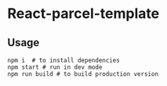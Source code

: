 React-parcel-template
===================

Usage
-----

```shell
npm i  # to install dependencies
npm start # run in dev mode
npm run build # to build production version
```